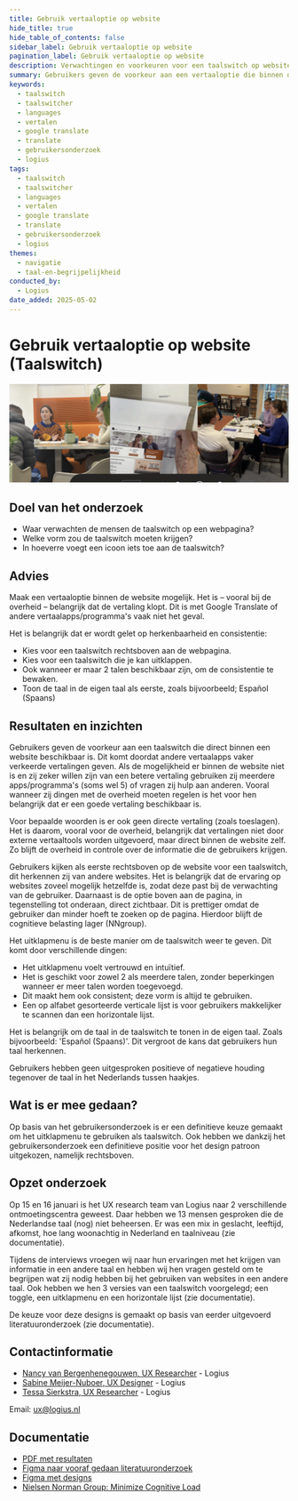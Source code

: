 ```yaml
---
title: Gebruik vertaaloptie op website
hide_title: true
hide_table_of_contents: false
sidebar_label: Gebruik vertaaloptie op website
pagination_label: Gebruik vertaaloptie op website
description: Verwachtingen en voorkeuren voor een taalswitch op websites, zoals locatie, vorm en herkenbaarheid.
summary: Gebruikers geven de voorkeur aan een vertaaloptie die binnen de website beschikbaar is. Voor gebruikers die de taal niet spreken is herkenbaarheid heel belangrijk. Daarom gaat de voorkeur uit naar een vertaaloptie rechts-bovenin de website; dit is herkenbaar van andere websites. Het is prettig als je deze kan uitklappen om alle talen te bekijken.
keywords:
  - taalswitch
  - taalswitcher
  - languages
  - vertalen
  - google translate
  - translate
  - gebruikersonderzoek
  - logius
tags:
  - taalswitch
  - taalswitcher
  - languages
  - vertalen
  - google translate
  - translate
  - gebruikersonderzoek
  - logius
themes:
  - navigatie
  - taal-en-begrijpelijkheid
conducted_by:
  - Logius
date_added: 2025-05-02
---
```


# Gebruik vertaaloptie op website (Taalswitch)

![Plaatje van onderzoekers die met respondenten het onderzoek aan het uitvoeren zijn.](https://raw.githubusercontent.com/nl-design-system/gebruikersonderzoeken/assets/logius-taalswitcher__onderzoek-in-actie.png)

## Doel van het onderzoek

- Waar verwachten de mensen de taalswitch op een webpagina?
- Welke vorm zou de taalswitch moeten krijgen?
- In hoeverre voegt een icoon iets toe aan de taalswitch?

## Advies

Maak een vertaaloptie binnen de website mogelijk. Het is – vooral bij de overheid – belangrijk dat de vertaling klopt. Dit is met Google Translate of andere vertaalapps/programma's vaak niet het geval.

Het is belangrijk dat er wordt gelet op herkenbaarheid en consistentie:

- Kies voor een taalswitch rechtsboven aan de webpagina.
- Kies voor een taalswitch die je kan uitklappen.
- Ook wanneer er maar 2 talen beschikbaar zijn, om de consistentie te bewaken.
- Toon de taal in de eigen taal als eerste, zoals bijvoorbeeld; Español (Spaans)

## Resultaten en inzichten

Gebruikers geven de voorkeur aan een taalswitch die direct binnen een website beschikbaar is. Dit komt doordat andere vertaalapps vaker verkeerde vertalingen geven. Als de mogelijkheid er binnen de website niet is en zij zeker willen zijn van een betere vertaling gebruiken zij meerdere apps/programma's (soms wel 5) of vragen zij hulp aan anderen. Vooral wanneer zij dingen met de overheid moeten regelen is het voor hen belangrijk dat er een goede vertaling beschikbaar is.

Voor bepaalde woorden is er ook geen directe vertaling (zoals toeslagen). Het is daarom, vooral voor de overheid, belangrijk dat vertalingen niet door externe vertaaltools worden uitgevoerd, maar direct binnen de website zelf. Zo blijft de overheid in controle over de informatie die de gebruikers krijgen.

Gebruikers kijken als eerste rechtsboven op de website voor een taalswitch, dit herkennen zij van andere websites. Het is belangrijk dat de ervaring op websites zoveel mogelijk hetzelfde is, zodat deze past bij de verwachting van de gebruiker. Daarnaast is de optie boven aan de pagina, in tegenstelling tot onderaan, direct zichtbaar. Dit is prettiger omdat de gebruiker dan minder hoeft te zoeken op de pagina. Hierdoor blijft de cognitieve belasting lager (NNgroup).

Het uitklapmenu is de beste manier om de taalswitch weer te geven. Dit komt door verschillende dingen:

- Het uitklapmenu voelt vertrouwd en intuïtief.
- Het is geschikt voor zowel 2 als meerdere talen, zonder beperkingen wanneer er meer talen worden toegevoegd.
- Dit maakt hem ook consistent; deze vorm is altijd te gebruiken.
- Een op alfabet gesorteerde verticale lijst is voor gebruikers makkelijker te scannen dan een horizontale lijst.

Het is belangrijk om de taal in de taalswitch te tonen in de eigen taal. Zoals bijvoorbeeld: 'Español (Spaans)'. Dit vergroot de kans dat gebruikers hun taal herkennen.

Gebruikers hebben geen uitgesproken positieve of negatieve houding tegenover de taal in het Nederlands tussen haakjes.

## Wat is er mee gedaan?

Op basis van het gebruikersonderzoek is er een definitieve keuze gemaakt om het uitklapmenu te gebruiken als taalswitch. Ook hebben we dankzij het gebruikersonderzoek een definitieve positie voor het design patroon uitgekozen, namelijk rechtsboven.

## Opzet onderzoek

Op 15 en 16 januari is het UX research team van Logius naar 2 verschillende ontmoetingscentra geweest. Daar hebben we 13 mensen gesproken die de Nederlandse taal (nog) niet beheersen. Er was een mix in geslacht, leeftijd, afkomst, hoe lang woonachtig in Nederland en taalniveau (zie documentatie).

Tijdens de interviews vroegen wij naar hun ervaringen met het krijgen van informatie in een andere taal en hebben wij hen vragen gesteld om te begrijpen wat zij nodig hebben bij het gebruiken van websites in een andere taal. Ook hebben we hen 3 versies van een taalswitch voorgelegd; een toggle, een uitklapmenu en een horizontale lijst (zie documentatie).

De keuze voor deze designs is gemaakt op basis van eerder uitgevoerd literatuuronderzoek (zie documentatie).

## Contactinformatie

- [Nancy van Bergenhenegouwen, UX Researcher](mailto:ux@logius.nl) - Logius
- [Sabine Meijer-Nuboer, UX Designer](mailto:ux@logius.nl) - Logius
- [Tessa Sierkstra, UX Researcher](mailto:ux@logius.nl) - Logius

Email: [ux@logius.nl](mailto:ux@logius.nl)

## Documentatie

- [PDF met resultaten](https://raw.githubusercontent.com/nl-design-system/gebruikersonderzoeken/assets/logius-taalswitcher__taalswitch-inzichten.pdf)
- [Figma naar vooraf gedaan literatuuronderzoek](https://www.figma.com/design/BJ17S28XNFopx4VZ0jFMy2/Taalswitch?node-id=0-1&t=qS6BXvZyGtGgHeYo-1)
- [Figma met designs](https://www.figma.com/design/BJ17S28XNFopx4VZ0jFMy2/Taalswitch?node-id=545-22&t=qS6BXvZyGtGgHeYo-1)
- [Nielsen Norman Group: Minimize Cognitive Load](https://www.nngroup.com/articles/minimize-cognitive-load/)
